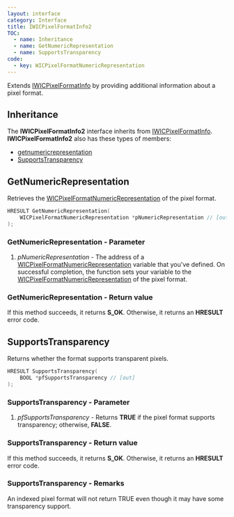 ```yaml
---
layout: interface
category: Interface
title: IWICPixelFormatInfo2
TOC:
  - name: Inheritance
  - name: GetNumericRepresentation
  - name: SupportsTransparency
code:
  - key: WICPixelFormatNumericRepresentation
---
```


Extends [IWICPixelFormatInfo][wpfi] by providing additional information about a pixel format.

[wpfi]: IWICPixelFormatInfo

## Inheritance

The **IWICPixelFormatInfo2** interface inherits from [IWICPixelFormatInfo][wpfi].
**IWICPixelFormatInfo2** also has these types of members:

- [getnumericrepresentation](#getnumericRepresentation)
- [SupportsTransparency](#supportstransparency)

## GetNumericRepresentation

Retrieves the [WICPixelFormatNumericRepresentation][wpfnr] of the pixel format.

[wpfnr]: WICPixelFormatNumericRepresentation

```cpp
HRESULT GetNumericRepresentation(
    WICPixelFormatNumericRepresentation *pNumericRepresentation // [out]
);
```

### GetNumericRepresentation - Parameter

1. *pNumericRepresentation* - The address of a [WICPixelFormatNumericRepresentation][wpfnr] variable that you've defined.
   On successful completion, the function sets your variable to the [WICPixelFormatNumericRepresentation][wpfnr] of the pixel format.

### GetNumericRepresentation - Return value

If this method succeeds, it returns **S_OK**.
Otherwise, it returns an **HRESULT** error code.

## SupportsTransparency

Returns whether the format supports transparent pixels.

```cpp
HRESULT SupportsTransparency(
    BOOL *pfSupportsTransparency // [out]
);
```

### SupportsTransparency - Parameter

1. *pfSupportsTransparency* - Returns **TRUE** if the pixel format supports transparency; otherwise, **FALSE**.

### SupportsTransparency - Return value

If this method succeeds, it returns **S_OK**.
Otherwise, it returns an **HRESULT** error code.

### SupportsTransparency - Remarks

An indexed pixel format will not return TRUE even though it may have some transparency support.
